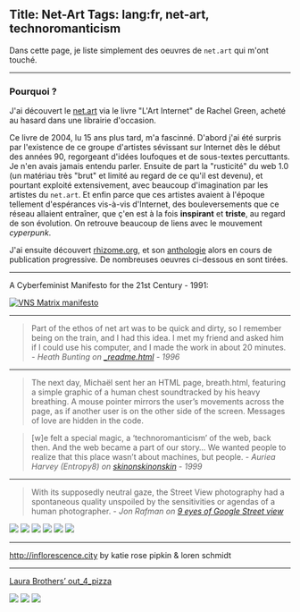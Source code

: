Title: Net-Art
Tags: lang:fr, net-art, technoromanticism
---
Dans cette page, je liste simplement des oeuvres de `net.art` qui m'ont touché.

---

### Pourquoi ?

J'ai découvert le [net.art](https://fr.wikipedia.org/wiki/Net.art) via le livre "L'Art Internet" de Rachel Green, acheté au hasard dans une librairie d'occasion.

Ce livre de 2004, lu 15 ans plus tard, m'a fascinné.
D'abord j'ai été surpris par l'existence de ce groupe d'artistes sévissant sur Internet dès le début des années 90, regorgeant d'idées loufoques et de sous-textes percuttants. Je n'en avais jamais entendu parler.
Ensuite de part la "rusticité" du web 1.0 (un matériau très "brut" et limité au regard de ce qu'il est devenu), et pourtant exploité extensivement, avec beaucoup d'imagination par les artistes du `net.art`.
Et enfin parce que ces artistes avaient à l'époque tellement d'espérances vis-à-vis d'Internet, des bouleversements que ce réseau allaient entraîner, que ç'en est à la fois **inspirant** et **triste**, au regard de son évolution. On retrouve beaucoup de liens avec le mouvement _cyperpunk_.

J'ai ensuite découvert [rhizome.org](https://rhizome.org), et son [anthologie](https://anthology.rhizome.org) alors en cours de publication progressive. De nombreuses oeuvres ci-dessous en sont tirées.

---

A Cyberfeminist Manifesto for the 21st Century - 1991:

[![VNS Matrix manifesto](images/net-art/VNS.jpg)](https://anthology.rhizome.org/a-cyber-feminist-manifesto-for-the-21st-century)

---

> Part of the ethos of net art was to be quick and dirty, so I remember being on the train, and I had this idea. I met my friend and asked him if I could use his computer, and I made the work in about 20 minutes. - _Heath Bunting on [_readme.html](http://www.irational.org/_readme.html) - 1996_

---

> The next day, Michaël sent her an HTML page, breath.html, featuring a simple graphic of a human chest soundtracked by his heavy breathing. A mouse pointer mirrors the user’s movements across the page, as if another user is on the other side of the screen. Messages of love are hidden in the code.

> [w]e felt a special magic, a ‘technoromanticism’ of the web, back then. And the web became a part of our story… We wanted people to realize that this place wasn’t about machines, but people. - _Auriea Harvey (Entropy8) on [skinonskinonskin](http://rhizome.org/editorial/2017/may/26/re-skinonskinonskin/) - 1999_

---

> With its supposedly neutral gaze, the Street View photography had a spontaneous quality unspoiled by the sensitivities or agendas of a human photographer. - _Jon Rafman on [9 eyes of Google Street view](http://9-eyes.com)_

<div class="uk-grid">
    <img class="uk-width-1-1 uk-width-small-1-2" src="https://78.media.tumblr.com/affd2f5227bdc60af4207b6dcab7cf93/tumblr_mylraaR2eo1qzun8oo1_1280.jpg">
    <img class="uk-width-1-1 uk-width-small-1-2" src="https://78.media.tumblr.com/e3d5903b5aebd38952f9e8dbda05c0dd/tumblr_mvksjfJHiD1qzun8oo1_1280.jpg">
    <img class="uk-width-1-1 uk-width-small-1-2" src="https://78.media.tumblr.com/6c39ebc7be03564a539c2aa0cd53bf36/tumblr_moajv9TYIi1qzun8oo1_1280.jpg">
    <img class="uk-width-1-1 uk-width-small-1-2" src="https://78.media.tumblr.com/0870ac2e56292415003ec093f142a18b/tumblr_mkpxxcVOBG1qzun8oo1_1280.jpg">
    <img class="uk-width-1-1 uk-width-small-1-2" src="https://78.media.tumblr.com/tumblr_lziwksBlv51qzun8oo1_1280.jpg">
    <img class="uk-width-1-1 uk-width-small-1-2" src="https://78.media.tumblr.com/tumblr_lkjm2nA9ns1qzun8oo1_1280.jpg">
</div>

---

<http://inflorescence.city> by katie rose pipkin & loren schmidt

---

[Laura Brothers’ out_4_pizza](https://anthology.rhizome.org/out_4_pizza)

<div class="uk-grid">
    <img class="uk-width-1-1 uk-width-small-1-2" src="http://out4pizza.com/+/PINKROOM.png">
    <img class="uk-width-1-1 uk-width-small-1-2" src="http://out4pizza.com/+/PREEN.png">
    <img class="uk-width-1-1 uk-width-small-1-2" src="http://out4pizza.com/+/LONELY1.png">
</div>


<style>
    article img {
        display: block;
        margin: 0 auto;
        max-height: 30rem;
        padding-bottom: 1rem;
    }
</style>

